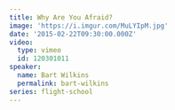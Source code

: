 ```yaml
---
title: Why Are You Afraid?
image: 'https://i.imgur.com/MuLYIpM.jpg'
date: '2015-02-22T09:30:00.000Z'
video:
  type: vimeo
  id: 120301011
speaker:
  name: Bart Wilkins
  permalink: bart-wilkins
series: flight-school
---
```


